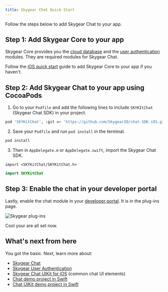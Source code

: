 ```yaml
---
title: Skygear Chat Quick Start
---
```

Follow the steps below to add Skygear Chat to your app.

## Step 1: Add Skygear Core to your app

Skygear Core provides you the [cloud database](https://docs.skygear.io/guides/cloud-db/basics/js/) and the [user authentication](https://docs.skygear.io/guides/auth/basics/js/) modules. They are required modules for Skygear Chat.

Follow the [iOS quick start](https://docs.skygear.io/guides/quickstart/iOS/) guide to add Skygear Core to your app if you haven't.

## Step 2: Add Skygear Chat to your app using CocoaPods

1. Go to your `Podfile` and add the following lines to include `SKYKItChat` (Skygear Chat SDK) in your project.

```bash
pod 'SKYKitChat', :git => 'https://github.com/SkygearIO/chat-SDK-iOS.git'
```
2. Save your `Podfile` and run `pod install` in the terminal.

```bash
pod install
```
3. Then in `AppDelegate.m` or `AppDelegate.swift`, import the Skygear Chat SDK.

```obj-c
import <SKYKitChat/SKYKitChat.h>
```
```swift
import SKYKitChat
```

## Step 3: Enable the chat in your developer portal

Lastly, enable the chat module in your [developer portal](https://portal.skygear.io/apps). It is in the plug-ins page.

![Skygear plug-ins](/assets/common/enable-chat-plugin-on-portal.png)

Cool your are all set now.

## What's next from here

You got the basic. Next, learn more about:
* [Skygear Chat](https://docs.skygear.io/guides/chat/basics/ios/)
* [Skygear User Authentication](https://docs.skygear.io/guides/auth/basics/ios/)
* [Skygear Chat UIKit for iOS](https://github.com/SkygearIO/chat-SDK-iOS/blob/master/docs/UIKit/index.md) (common chat UI elements)
* [Chat demo project in Swift](https://github.com/skygear-demo/swift-chat-demo)
* [Chat UIKit demo project in Swift](https://github.com/skygear-demo/swift-chat-uikit-demo)
